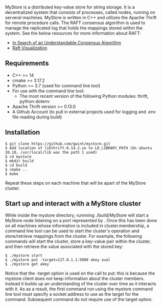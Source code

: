 MyStore is a distributed key-value store for string storage.  It is a decentralized
system that consists of processes, called nodes, running on serveral machines.  MyStore
is written in C++ and utilizes the Apache Thrift for remote procedure calls.  The RAFT
consensus algorithm is used to manage the replicated log that holds the mappings stored
within the system.  See the below resources for more information about RAFT:

- [In Search of an Understandable Consensus Algorithm](https://raft.github.io/raft.pdf)
- [Raft Visualization](https://raft.github.io/)

## Requirements

- C++ >= 14
- cmake >= 3.17.2
- Python >= 3.7 (used for command line tool)
- For use with the command line tool:
	- The most recent version of the following Python modules: thrift, python-dotenv
- Apache Thrift version >= 0.13.0
- A Github Account (to pull in external projects used for logging and .env file reading during build)

## Installation

```
$ git clone https://github.com/gwint/mystore.git
$ Add location of libthrift-0.14.2.so to LD_LIBRARY_PATH (On ubuntu 20.10, /usr/local/lib was the path I used)
$ cd mystore
$ mkdir build
$ cd build
$ cmake ..
$ make
```
Repeat these steps on each machine that will be apart of the MyStore cluster.

## Start up and interact with a MyStore cluster

While inside the mystore directory, runnning ./build/MyStore <port-number> will
start a MyStore node listening on a port represented by <port-number>.  Once this has been done on
all machines whose information is included in cluster.membership, a command line tool can be used to
start the cluster's operation and store/retrieve mappings from the cluster.  For example, the following commands
will start the cluster, store a key-value pair within the cluster, and then retrieve the value associated with
the stored key:

```
$ ./mystore start
$ ./mystore put -target=127.0.1.1:5000 akey aval
$ ./mystore get akey
```

Notice that the -target option is used on the call to put: this is because the mystore client does not keep information about the 
cluster members.  Instead it builds up an understanding of the cluster over time as it interacts with it.  As as a result, the first command
run using the mystore command line tool must specify a socket address to use as the target for the command.  Subsequent command do not require use
of the target option.
